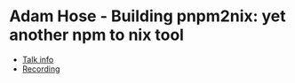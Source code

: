 # Adam Hose - Building pnpm2nix: yet another npm to nix tool

* [Talk info]()
* [Recording](https://www.youtube.com/watch?v=uq5zi3_22DA)
